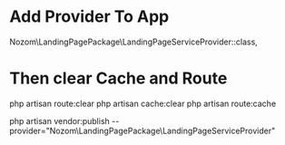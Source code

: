# Add Provider To App 
Nozom\LandingPagePackage\LandingPageServiceProvider::class,

# Then clear Cache and Route 
php artisan route:clear
php artisan cache:clear
php artisan route:cache

php artisan vendor:publish --provider="Nozom\LandingPagePackage\LandingPageServiceProvider"